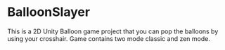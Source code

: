 # BalloonSlayer
This is a 2D Unity Balloon game project that you can pop the balloons by using your crosshair. Game contains two mode classic and zen mode.
